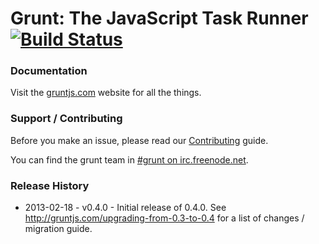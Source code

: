 # Grunt: The JavaScript Task Runner [![Build Status](https://secure.travis-ci.org/gruntjs/grunt.png?branch=master)](http://travis-ci.org/gruntjs/grunt)

### Documentation

Visit the [gruntjs.com](http://gruntjs.com/) website for all the things.

### Support / Contributing
Before you make an issue, please read our [Contributing](http://gruntjs.com/contributing) guide.

You can find the grunt team in [#grunt on irc.freenode.net](irc://irc.freenode.net/#grunt).

### Release History

* 2013-02-18 - v0.4.0 - Initial release of 0.4.0. See http://gruntjs.com/upgrading-from-0.3-to-0.4 for a list of changes / migration guide.
